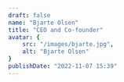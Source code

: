 ```yaml
---
draft: false
name: "Bjarte Olsen"
title: "CEO and Co-founder"
avatar: {
    src: "/images/bjarte.jpg",
    alt: "Bjarte Olsen"
}
publishDate: "2022-11-07 15:39"
---
```

